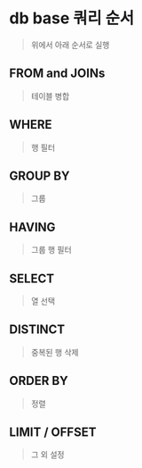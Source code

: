 # db base 쿼리 순서

> 위에서 아래 순서로 실행

## FROM and JOINs

> 테이블 병합

## WHERE

> 행 필터

## GROUP BY

> 그룹

## HAVING

> 그룹 행 필터

## SELECT

> 열 선택

## DISTINCT

> 중복된 행 삭제

## ORDER BY

> 정렬

## LIMIT / OFFSET

> 그 외 설정

